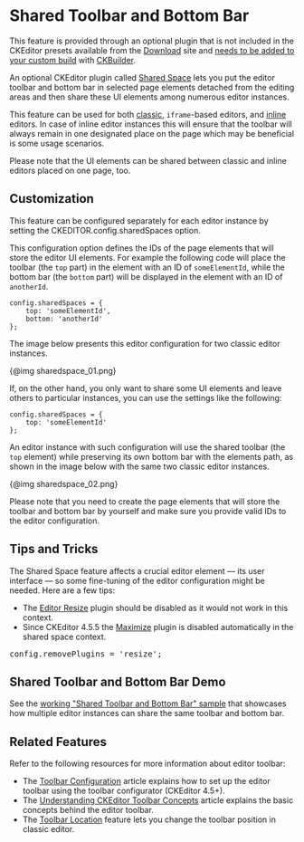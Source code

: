 <!--
Copyright (c) 2003-2015, CKSource - Frederico Knabben. All rights reserved.
For licensing, see LICENSE.md.
-->

# Shared Toolbar and Bottom Bar

<p class="requirements">
	This feature is provided through an optional plugin that is not included in the CKEditor presets available from the <a href="http://ckeditor.com/download">Download</a> site and <a href="#!/guide/dev_plugins">needs to be added to your custom build</a> with <a href="http://ckeditor.com/builder">CKBuilder</a>.
</p>

An optional CKEditor plugin called [Shared Space](http://ckeditor.com/addon/sharedspace) lets you put the editor toolbar and bottom bar in selected page elements detached from the editing areas and then share these UI elements among numerous editor instances.

This feature can be used for both [classic](#!/guide/dev_framed), `iframe`-based editors, and [inline](#!/guide/dev_inline) editors. In case of inline editor instances this will ensure that the toolbar will always remain in one designated place on the page which may be beneficial is some usage scenarios.

Please note that the UI elements can be shared between classic and inline editors placed on one page, too.

## Customization

This feature can be configured separately for each editor instance by setting the CKEDITOR.config.sharedSpaces option.

This configuration option defines the IDs of the page elements that will store the editor UI elements. For example the following code will place the toolbar (the `top` part) in the element with an ID of `someElementId`, while the bottom bar (the `bottom` part) will be displayed in the element with an ID of `anotherId`.

    config.sharedSpaces = {
        top: 'someElementId',
        bottom: 'anotherId'
    };

The image below presents this editor configuration for two classic editor instances.

{@img sharedspace_01.png}

If, on the other hand, you only want to share some UI elements and leave others to particular instances, you can use the settings like the following:

    config.sharedSpaces = {
        top: 'someElementId'
    };

An editor instance with such configuration will use the shared toolbar (the `top` element) while preserving its own bottom bar with the elements path, as shown in the image below with the same two classic editor instances.

{@img sharedspace_02.png}

<p class="tip">
    Please note that you need to create the page elements that will store the toolbar and bottom bar by yourself and make sure you provide valid IDs to the editor configuration.
</p>

## Tips and Tricks

The Shared Space feature affects a crucial editor element &mdash; its user interface &mdash; so some fine-tuning of the editor configuration might be needed. Here are a few tips:

* The [Editor Resize](http://ckeditor.com/addon/resize) plugin should be disabled as it would not work in this context.
* Since CKEditor 4.5.5 the [Maximize](http://ckeditor.com/addon/maximize) plugin is disabled automatically in the shared space context.

<pre>
config.removePlugins = 'resize';
</pre>

## Shared Toolbar and Bottom Bar Demo 

See the [working "Shared Toolbar and Bottom Bar" sample](../samples/sharedspace.html) that showcases how multiple editor instances can share the same toolbar and bottom bar. 

## Related Features

Refer to the following resources for more information about editor toolbar:

 * The [Toolbar Configuration](#!/guide/dev_toolbar) article explains how to set up the editor toolbar using the toolbar configurator (CKEditor 4.5+).
 * The [Understanding CKEditor Toolbar Concepts](#!/guide/dev_toolbarconcepts) article explains the basic concepts behind the editor toolbar.
 * The [Toolbar Location](#!/guide/dev_toolbarlocation) feature lets you change the toolbar position in classic editor.
